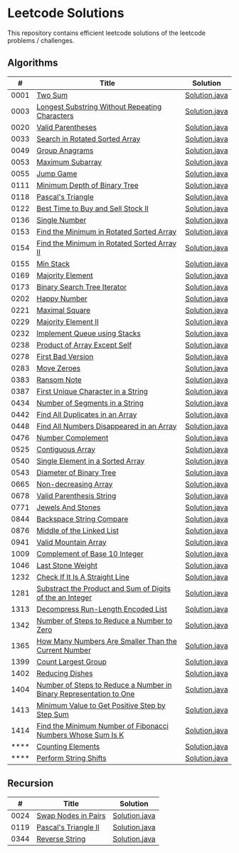 # Leetcode Solutions 

This repository contains efficient leetcode solutions of the leetcode problems / challenges.

## Algorithms 

| # | Title| Solution | 
|---| ----- | -------- |
|  0001  | [ Two Sum ](https://leetcode.com/problems/two-sum/) | [Solution.java](./algorithm/1.%20Two%20Sum/Solution.java)
|  0003  | [ Longest Substring Without Repeating Characters ](https://leetcode.com/problems/longest-substring-without-repeating-characters/) | [Solution.java](./algorithm/3.%20Longest%20Substring%20Without%20Repeating%20Characters/Solution.java)
|  0020  | [ Valid Parentheses ](https://leetcode.com/problems/valid-parentheses/) | [Solution.java](./algorithm/20.%20Valid%20Parentheses/Solution.java) 
|  0033  | [ Search in Rotated Sorted Array ](https://leetcode.com/problems/search-in-rotated-sorted-array/) | [Solution.java](./algorithm/33.%20Search%20in%20Rotated%20Sorted%20Array/Solution.java) 
|  0049  | [ Group Anagrams ](https://leetcode.com/problems/group-anagrams/) | [Solution.java](./algorithm/49.%20Group%20Anagrams/Solution.java)  
|  0053  | [ Maximum Subarray ](https://leetcode.com/problems/maximum-subarray/) | [Solution.java](./algorithm/53.%20Maximum%20Subarray/Solution.java)
|  0055  | [ Jump Game ](https://leetcode.com/problems/jump-game/) | [Solution.java](./algorithm/55.%20Jump%20Game/Solution.java)
|  0111  | [ Minimum Depth of Binary Tree ](https://leetcode.com/problems/minimum-depth-of-binary-tree/) | [Solution.java](./algorithm/111.%20Minimum%20Depth%20of%20Binary%20Tree/Solution.java)
|  0118  | [ Pascal's Triangle ](https://leetcode.com/problems/pascals-triangle/) | [Solution.java](./algorithm/118.%20Pascal's%20Triangle/Solution.java)
|  0122  | [ Best Time to Buy and Sell Stock II ](https://leetcode.com/problems/best-time-to-buy-and-sell-stock-ii/) | [Solution.java](./algorithm/122.%20Best%20Time%20to%20Buy%20and%20Sell%20Stock%20II/Solution.java)
|  0136  | [ Single Number ](https://leetcode.com/problems/single-number/) | [Solution.java](./algorithm/136.%20Single%20Number/Solution.java)
|  0153  | [ Find the Minimum in Rotated Sorted Array ](https://leetcode.com/problems/find-minimum-in-rotated-sorted-array/) | [Solution.java](./algorithm/153.%20Find%20Minimum%20in%20Rotated%20Sorted%20Array/Solution.java)
|  0154  | [ Find the Minimum in Rotated Sorted Array II ](https://leetcode.com/problems/find-minimum-in-rotated-sorted-array-ii/) | [Solution.java](./algorithm/154.%20Find%20Minimum%20in%20Rotated%20Sorted%20Array%20II/Solution.java)
|  0155  | [ Min Stack ](https://leetcode.com/problems/min-stack/) | [Solution.java](./algorithm/155.%20Min%20Stack/Solution.java)
|  0169  | [ Majority Element ](https://leetcode.com/problems/majority-element/) | [Solution.java](./algorithm/169.%20Majority%20Element/Solution.java)
|  0173  | [ Binary Search Tree Iterator ](https://leetcode.com/problems/binary-search-tree-iterator/) | [Solution.java](./algorithm/173.%20Binary%20Search%20Tree%20Iterator/Solution.java)
|  0202  | [ Happy Number ](https://leetcode.com/problems/happy-number/) | [Solution.java](./algorithm/202.%20Happy%20Number/Solution.java)
|  0221  | [ Maximal Square ](https://leetcode.com/problems/maximal-square/) | [ Solution.java ](./algorithm/221.%20Maximal%20Square/Solution.java)
|  0229  | [ Majority Element II ](https://leetcode.com/problems/majority-element-ii/) | [Solution.java](./algorithm/229.%20Majority%20Element%20II/Solution.java)
|  0232  | [ Implement Queue using Stacks ](https://leetcode.com/problems/implement-queue-using-stacks/) | [Solution.java](./algorithm/232.%20Implement%20Queue%20using%20Stacks/Solution.java)
|  0238  | [ Product of Array Except Self ](https://leetcode.com/problems/product-of-array-except-self/) | [Solution.java](./algorithm/238.%20Product%20of%20Array%20Except%20Self/Solution.java)
|  0278  | [ First Bad Version ](https://leetcode.com/problems/first-bad-version/) | [Solution.java](./algorithm/278.%20First%20Bad%20Version/Solution.java)
|  0283  | [ Move Zeroes ](https://leetcode.com/problems/move-zeroes/) | [Solution.java](./algorithm/283.%20Move%20Zeroes/Solution.java)
|  0383  | [ Ransom Note ](https://leetcode.com/problems/ransom-note/) | [Solution.java](./algorithm/383.%20Ransom%20Note/Solution.java)
|  0387  | [ First Unique Character in a String ](https://leetcode.com/problems/first-unique-character-in-a-string/) | [Solution.java](./algorithm/387.%20First%20Unique%20Character%20in%20a%20String/Solution.java)
|  0434  | [ Number of Segments in a String ](https://leetcode.com/problems/number-of-segments-in-a-string/) | [Solution.java](./algorithm/434.%20Number%20of%20Segments%20in%20a%20String/Solution.java)
|  0442  | [ Find All Duplicates in an Array ](https://leetcode.com/problems/find-all-duplicates-in-an-array/) | [Solution.java](./algorithm/442.%20Find%20All%20Duplicates%20in%20an%20Array/Solution.java)
|  0448  | [ Find All Numbers Disappeared in an Array ](https://leetcode.com/problems/find-all-numbers-disappeared-in-an-array/) | [Solution.java](./algorithm/448.%20Find%20All%20Numbers%20Disappeared%20in%20an%20Array/Solution.java)
|  0476  | [ Number Complement ](https://leetcode.com/problems/number-complement/) | [Solution.java](./algorithm/476.%20Number%20Complement/Solution.java)
|  0525  | [ Contiguous Array ](https://leetcode.com/problems/contiguous-array/) | [Solution.java](./algorithm/525.%20Contiguous%20Array/Solution.java)
|  0540  | [ Single Element in a Sorted Array ](https://leetcode.com/problems/single-element-in-a-sorted-array/) | [Solution.java](./algorithm/540.%20Single%20Element%20in%20a%20Sorted%20Array/Solution.java)
|  0543  | [ Diameter of Binary Tree ](https://leetcode.com/problems/diameter-of-binary-tree/) | [Solution.java](./algorithm/543.%20Diameter%20of%20Binary%20Tree/Solution.java)
|  0665  | [ Non-decreasing Array ](https://leetcode.com/problems/non-decreasing-array/) | [Solution.java](./algorithm/665.%20Non-decreasing%20Array/Solution.java)
|  0678  | [ Valid Parenthesis String ](https://leetcode.com/problems/valid-parenthesis-string/) | [Solution.java](./algorithm/678.%20Valid%20Parenthesis%20String/Solution.java)
|  0771  | [ Jewels And Stones ](https://leetcode.com/problems/jewels-and-stones/) | [Solution.java](./algorithm/771.%20Jewels%20And%20Stones/Solution.java)
|  0844  | [ Backspace String Compare ](https://leetcode.com/problems/backspace-string-compare/) | [Solution.java](./algorithm/844.%20Backspace%20String%20Compare/Solution.java)
|  0876  | [ Middle of the Linked List ](https://leetcode.com/problems/middle-of-the-linked-list/) | [Solution.java](./algorithm/876.%20Middle%20of%20the%20Linked%20List/Solution.java)
|  0941  | [ Valid Mountain Array ](https://leetcode.com/problems/valid-mountain-array/) | [Solution.java](./algorithm/941.%20Valid%20Mountain%20Array/Solution.java)
|  1009  | [ Complement of Base 10 Integer ](https://leetcode.com/problems/complement-of-base-10-integer/) | [Solution.java](./algorithm/1009.%20Complement%20of%20Base%2010%20Integer/Solution.java) 
|  1046  | [ Last Stone Weight ](https://leetcode.com/problems/last-stone-weight/) | [Solution.java](./algorithm/1046.%20Last%20Stone%20Weight)
|  1232  | [ Check If It Is A Straight Line ](https://leetcode.com/problems/check-if-it-is-a-straight-line/) | [Solution.java](./algorithm/1232.%20Check%20If%20It%20Is%20a%20Straight%20Line/Solution.java)
|  1281  | [ Substract the Product and Sum of Digits of the an Integer ](https://leetcode.com/problems/subtract-the-product-and-sum-of-digits-of-an-integer/) | [Solution.java](./algorithm/1281.%20Substract%20the%20Product%20and%20Sum%20of%20Digits%20of%20the%20an%20Integer/Solution.java)
|  1313  | [ Decompress Run-Length Encoded List ](https://leetcode.com/problems/decompress-run-length-encoded-list/) | [Solution.java](./algorithm/1313.%20Decompress%20Run-Length%20Encoded%20List/Solution.java)
|  1342  | [ Number of Steps to Reduce a Number to Zero ](https://leetcode.com/problems/number-of-steps-to-reduce-a-number-to-zero/) | [Solution.java](./algorithm/1342.%20Number%20of%20Steps%20to%20Reduce%20a%20Number%20to%20Zero/Solution.java)
|  1365  | [ How Many Numbers Are Smaller Than the Current Number ](https://leetcode.com/problems/how-many-numbers-are-smaller-than-the-current-number/) | [Solution.java](./algorithm/1365.%20How%20Many%20Numbers%20Are%20Smaller%20Than%20the%20Current%20Number/Solution.java)
|  1399  | [ Count Largest Group ](https://leetcode.com/problems/count-largest-group/) | [Solution.java](./algorithm/1399.%20Count%20Largest%20Group/Solution.java)
|  1402  | [ Reducing Dishes ](https://leetcode.com/problems/reducing-dishes/) | [Solution.java](./algorithm/1402.%20Reducing%20Dishes/Solution.java)
|  1404  | [ Number of Steps to Reduce a Number in Binary Representation to One ](https://leetcode.com/problems/number-of-steps-to-reduce-a-number-in-binary-representation-to-one/) | [Solution.java](./algorithm/1404.%20Number%20of%20Steps%20to%20Reduce%20a%20Number%20in%20Binary%20Representation%20to%20One/Solution.java)
|  1413  | [ Minimum Value to Get Positive Step by Step Sum ](https://leetcode.com/problems/minimum-value-to-get-positive-step-by-step-sum/) | [Solution.java](./algorithm/1413.%20Minimum%20Value%20to%20Get%20Positive%20Step%20by%20Step%20Sum/Solution.java)
|  1414  | [ Find the Minimum Number of Fibonacci Numbers Whose Sum Is K ](https://leetcode.com/problems/find-the-minimum-number-of-fibonacci-numbers-whose-sum-is-k/) | [Solution.java ](./algorithm/1414.%20Find%20the%20Minimum%20Number%20of%20Fibonacci%20Numbers%20Whose%20Sum%20Is%20K/Solution.java)
|  ****  | [ Counting Elements ](./algorithm/Counting%20Elements/question.md) | [Solution.java](./algorithm/Counting%20Elements/Solution.java)
|  ****  | [ Perform String Shifts ](./algorithm/Perform%20String%20Shifts/question.md) |[Solution.java](./algorithm/Perform%20String%20Shifts/Solution.java)


## Recursion 

| # | Title| Solution | 
|---| ----- | -------- |
| 0024 | [ Swap Nodes in Pairs ](https://leetcode.com/problems/swap-nodes-in-pairs/)  | [Solution.java](./recursion/24.%20Swap%20Nodes%20in%20Pairs/Solution.java) |
| 0119 | [ Pascal's Triangle II ](https://leetcode.com/problems/pascals-triangle-ii/)  | [Solution.java](./recursion/119.%20Pascal's%20Triangle%20II/Solution.java) |
| 0344 | [ Reverse String ](https://leetcode.com/problems/reverse-string/)  | [Solution.java](./recursion/344.%20Reverse%20String/Solution.java) |

